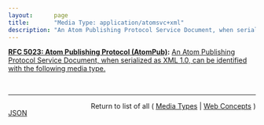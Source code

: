 ```yaml
---
layout:      page
title:       "Media Type: application/atomsvc+xml"
description: "An Atom Publishing Protocol Service Document, when serialized as XML 1.0, can be identified with the following media type."
---
```


**[RFC 5023: Atom Publishing Protocol (AtomPub)](/specs/IETF/RFC/5023 "The Atom Publishing Protocol (AtomPub) is an application-level protocol for publishing and editing Web resources. The protocol is based on HTTP transfer of Atom-formatted representations. The Atom format is documented in the Atom Syndication Format."):** [An Atom Publishing Protocol Service Document, when serialized as XML 1.0, can be identified with the following media type.](http://tools.ietf.org/html/rfc5023#section-16.2 "Read documentation for Media Type &#34;application/atomsvc+xml&#34;")

<br/>
<hr/>

<p style="float : left"><a href="application/atomsvc+xml.json" title="JSON representing this particular Web Concept value">JSON</a></p>
<p style="text-align: right">Return to list of all ( <a href="../media-types">Media Types</a> | <a href="../">Web Concepts</a> )</p>
